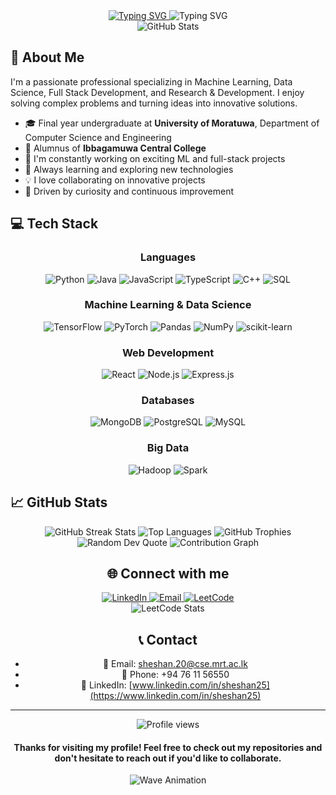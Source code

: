 <div align="center">
  
  <a href="https://git.io/typing-svg">
    <img src="https://readme-typing-svg.herokuapp.com?font=Righteous&size=40&duration=4000&pause=1000&center=true&vCenter=true&width=800&lines=👋+Hi+there,+I'm+Sheshan+Premathilaka;Welcome+to+my+GitHub+Profile!" alt="Typing SVG" />
  </a>
  
  <!-- Typing SVG for roles -->
  <img src="https://readme-typing-svg.herokuapp.com?font=Fira+Code&size=24&duration=3000&pause=1000&color=2986CC&center=true&vCenter=true&width=600&lines=Machine+Learning;Full+Stack+Developer;Data+Science+Enthusiast;Research+and+Development" alt="Typing SVG" />
  <br/>
  <img src="https://github-readme-stats.vercel.app/api?username=sheshan1&show_icons=true&theme=radical&count_private=true" alt="GitHub Stats" />
</div>

## 🧠 About Me

I'm a passionate professional specializing in Machine Learning, Data Science, Full Stack Development, and Research & Development. I enjoy solving complex problems and turning ideas into innovative solutions.

- 🎓 Final year undergraduate at **University of Moratuwa**, Department of Computer Science and Engineering
- 🏫 Alumnus of **Ibbagamuwa Central College**
- 🔭 I'm constantly working on exciting ML and full-stack projects
- 🌱 Always learning and exploring new technologies
- 💡 I love collaborating on innovative projects
- 🚀 Driven by curiosity and continuous improvement

## 💻 Tech Stack 

<div align="center">

### Languages
![Python](https://img.shields.io/badge/Python-3776AB?style=for-the-badge&logo=python&logoColor=white)
![Java](https://img.shields.io/badge/Java-ED8B00?style=for-the-badge&logo=openjdk&logoColor=white)
![JavaScript](https://img.shields.io/badge/JavaScript-F7DF1E?style=for-the-badge&logo=javascript&logoColor=black)
![TypeScript](https://img.shields.io/badge/TypeScript-007ACC?style=for-the-badge&logo=typescript&logoColor=white)
![C++](https://img.shields.io/badge/C++-00599C?style=for-the-badge&logo=cplusplus&logoColor=white)
![SQL](https://img.shields.io/badge/SQL-4479A1?style=for-the-badge&logo=postgresql&logoColor=white)

### Machine Learning & Data Science
![TensorFlow](https://img.shields.io/badge/TensorFlow-FF6F00?style=for-the-badge&logo=tensorflow&logoColor=white)
![PyTorch](https://img.shields.io/badge/PyTorch-EE4C2C?style=for-the-badge&logo=pytorch&logoColor=white)
![Pandas](https://img.shields.io/badge/Pandas-150458?style=for-the-badge&logo=pandas&logoColor=white)
![NumPy](https://img.shields.io/badge/NumPy-013243?style=for-the-badge&logo=numpy&logoColor=white)
![scikit-learn](https://img.shields.io/badge/scikit--learn-F7931E?style=for-the-badge&logo=scikit-learn&logoColor=white)

### Web Development
![React](https://img.shields.io/badge/React-61DAFB?style=for-the-badge&logo=react&logoColor=black)
![Node.js](https://img.shields.io/badge/Node.js-339933?style=for-the-badge&logo=nodedotjs&logoColor=white)
![Express.js](https://img.shields.io/badge/Express.js-000000?style=for-the-badge&logo=express&logoColor=white)

### Databases
![MongoDB](https://img.shields.io/badge/MongoDB-4EA94B?style=for-the-badge&logo=mongodb&logoColor=white)
![PostgreSQL](https://img.shields.io/badge/PostgreSQL-316192?style=for-the-badge&logo=postgresql&logoColor=white)
![MySQL](https://img.shields.io/badge/MySQL-4479A1?style=for-the-badge&logo=mysql&logoColor=white)

### Big Data
![Hadoop](https://img.shields.io/badge/Hadoop-66CCFF?style=for-the-badge&logo=apachehadoop&logoColor=black)
![Spark](https://img.shields.io/badge/Spark-E25A1C?style=for-the-badge&logo=apache-spark&logoColor=white)

</div>

## 📈 GitHub Stats 

<div align="center">
  
  <!-- GitHub Current Streak - Direct API Call -->
  <img src="https://github-readme-streak-stats.herokuapp.com/?user=sheshan1&theme=radical&date_format=M%20j%5B%2C%20Y%5D" alt="GitHub Streak Stats" />
  
  <!-- GitHub Language Stats -->
  <img src="https://github-readme-stats.vercel.app/api/top-langs/?username=sheshan1&layout=compact&theme=radical" alt="Top Languages" />
  
  <!-- GitHub Trophies with Animation -->
  <img src="https://github-profile-trophy.vercel.app/?username=sheshan1&theme=radical&row=1&column=6" alt="GitHub Trophies" />
  
  <!-- Random Dev Quote -->
  <img src="https://quotes-github-readme.vercel.app/api?type=horizontal&theme=radical" alt="Random Dev Quote" />
  
  <!-- GitHub Activity Graph -->
  <img src="https://github-readme-activity-graph.vercel.app/graph?username=sheshan1&theme=redical&hide_border=true&area=true" alt="Contribution Graph" />
  

## 🌐 Connect with me 

<div align="center">
  <a href="https://www.linkedin.com/in/sheshan25" target="_blank">
    <img src="https://img.shields.io/badge/LinkedIn-0077B5?style=for-the-badge&logo=linkedin&logoColor=white" alt="LinkedIn" />
  </a>
  <a href="mailto:sheshan.20@cse.mrt.ac.lk">
    <img src="https://img.shields.io/badge/Email-D14836?style=for-the-badge&logo=gmail&logoColor=white" alt="Email" />
  </a>
  <a href="https://leetcode.com/u/sheshan25/" target="_blank">
    <img src="https://img.shields.io/badge/LeetCode-FFA116?style=for-the-badge&logo=leetcode&logoColor=white" alt="LeetCode" />
  </a>
</div>

<!-- LeetCode stats -->
<div align="center">
  <img src="https://leetcard.jacoblin.cool/sheshan25?theme=dark&font=Baloo%202&ext=heatmap" alt="LeetCode Stats"/>
</div>

## 📞 Contact

- 📧 Email: sheshan.20@cse.mrt.ac.lk
- 📱 Phone: +94 76 11 56550
- 🔗 LinkedIn: [www.linkedin.com/in/sheshan25](https://www.linkedin.com/in/sheshan25)

---

<div align="center">
  <img src="https://komarev.com/ghpvc/?username=sheshan1&style=flat-square&color=blueviolet" alt="Profile views" />
  
  <h4>Thanks for visiting my profile! Feel free to check out my repositories and don't hesitate to reach out if you'd like to collaborate.</h4>
  
  ![Wave Animation](https://raw.githubusercontent.com/MartinHeinz/MartinHeinz/master/wave.gif)
</div>
